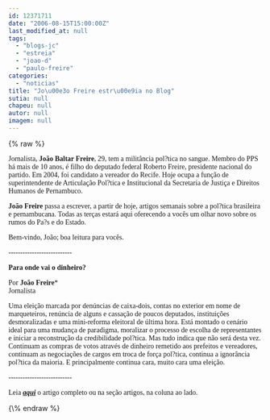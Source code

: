 ```yaml
---
id: 12371711
date: "2006-08-15T15:00:00Z"
last_modified_at: null
tags:
  - "blogs-jc"
  - "estreia"
  - "joao-d"
  - "paulo-freire"
categories:
  - "noticias"
title: "Jo\u00e3o Freire estr\u00e9ia no Blog"
sutia: null
chapeu: null
autor: null
imagem: null
---
```

{\% raw %}
<p><P><FONT face=Verdana></FONT></P></p>
<p><P><FONT face=Verdana>Jornalista, <STRONG>João Baltar Freire</STRONG>, 29, tem a militância pol?tica no sangue.&nbsp;Membro do PPS há mais de 10 anos, é filho do deputado federal Roberto Freire, presidente nacional do partido. Em 2004, foi candidato a vereador do Recife. Hoje ocupa a função de superintendente de Articulação Pol?tica e Institucional da Secretaria de Justiça e Direitos Humanos de Pernambuco.</FONT></P></p>
<p><P><FONT face=Verdana><STRONG>João Freire</STRONG> passa a escrever, a partir de hoje, artigos semanais sobre a pol?tica brasileira e pernambucana. Todas as terças estará aqui oferecendo a vocês um olhar novo sobre os rumos do Pa?s e do Estado.</FONT></P></p>
<p><P><FONT face=Verdana>Bem-vindo, João; boa leitura para vocês.</FONT></P></p>
<p><P><FONT face=Verdana>---------------------------</FONT></P></p>
<p><P><FONT face=Verdana><STRONG>Para onde vai o dinheiro?</STRONG></FONT></P></p>
<p><P><FONT face=Verdana>Por <B>João Freire</B>*<BR>Jornalista</FONT></P></p>
<p><P><FONT face=Verdana>Uma eleição marcada por denúncias de caixa-dois, contas no exterior em nome de marqueteiros, renúncia de alguns e cassação de poucos deputados, instituições desmoralizadas e uma mini-reforma eleitoral de última hora. Está montado o cenário ideal para uma mudança de paradigma, moralizar o processo de escolha de representantes e iniciar a reconstrução da credibilidade pol?tica. Mas tudo indica que não será desta vez. Continuam as compras de votos através de dinheiro remetido aos prefeitos e vereadores, continuam as negociações de cargos em troca de força pol?tica, continua a ignorância pol?tica da maioria. E principalmente continua cara, muito cara uma eleição.</FONT></P></p>
<p><P><FONT face=Verdana>---------------------------</FONT></P></p>
<p><P><FONT face=Verdana>Leia <STRONG><EM><A href=\"https://jc3.uol.com.br/blogs/jc/artigos.php\" target=_blank>aqui</A></EM></STRONG> o artigo completo ou na seção artigos, na coluna ao lado.</FONT></P> </p>
{\% endraw %}